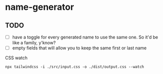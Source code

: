 # name-generator

## TODO

- [ ] have a toggle for every generated name to use the same one. So it'd be like a family, y'know?
- [ ] empty fields that will allow you to keep the same first or last name

CSS watch
```
npx tailwindcss -i ./src/input.css -o ./dist/output.css --watch
```
